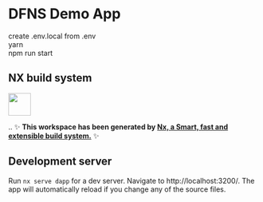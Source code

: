 # DFNS Demo App
create .env.local from .env  
yarn  
npm run start  

## NX build system
<a alt="Nx logo" href="https://nx.dev" target="_blank" rel="noreferrer"><img src="https://raw.githubusercontent.com/nrwl/nx/master/images/nx-logo.png" width="45"></a>

..
✨ **This workspace has been generated by [Nx, a Smart, fast and extensible build system.](https://nx.dev)** ✨

## Development server

Run `nx serve dapp` for a dev server. Navigate to http://localhost:3200/. The app will automatically reload if you change any of the source files.
